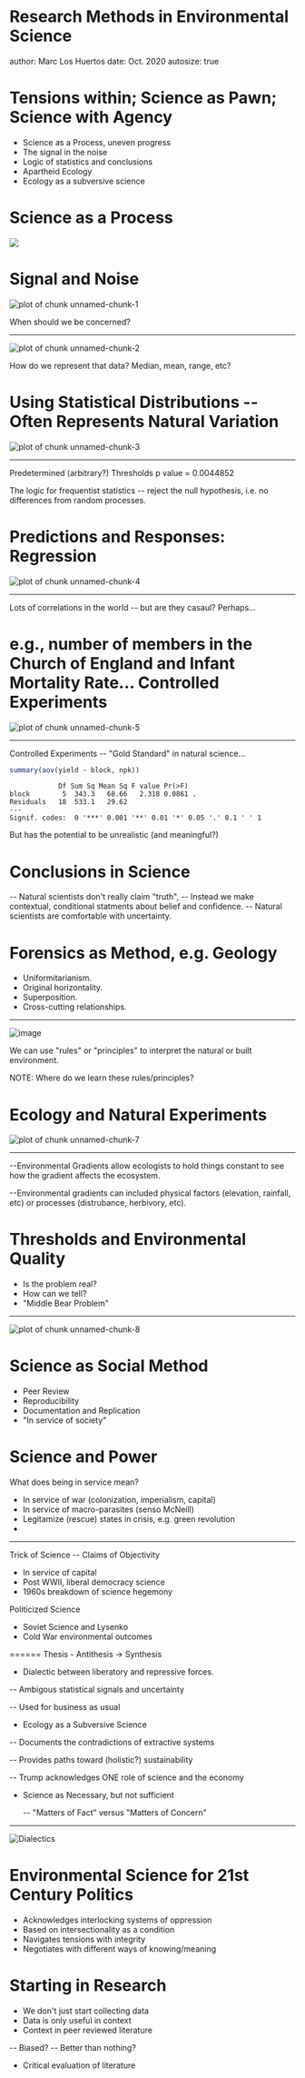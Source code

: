 Research Methods in Environmental Science
========================================================
author: Marc Los Huertos
date: Oct. 2020
autosize: true

Tensions within; Science as Pawn; Science with Agency
===================================================

- Science as a Process, uneven progress
- The signal in the noise
- Logic of statistics and conclusions
- Apartheid Ecology
- Ecology as a subversive science



Science as a Process
=========
![](Environmental_Science_Method/ScienceProgressDiagram.png)

Signal and Noise
====================================================

![plot of chunk unnamed-chunk-1](Environmental_Science_Methods-figure/unnamed-chunk-1-1.png)

When should we be concerned?
***

![plot of chunk unnamed-chunk-2](Environmental_Science_Methods-figure/unnamed-chunk-2-1.png)


How do we represent that data?  Median, mean, range, etc?

Using Statistical Distributions -- Often Represents Natural Variation
=====================
![plot of chunk unnamed-chunk-3](Environmental_Science_Methods-figure/unnamed-chunk-3-1.png)

***

Predetermined (arbitrary?) Thresholds
p value =  0.0044852

The logic for frequentist statistics -- reject the null hypothesis, i.e. no differences from random processes.



Predictions and Responses: Regression
==================================================

![plot of chunk unnamed-chunk-4](Environmental_Science_Methods-figure/unnamed-chunk-4-1.png)
***

Lots of correlations in the world -- but are they casaul?  Perhaps...

e.g., number of members in the Church of England and Infant Mortality Rate... 
Controlled Experiments
===============================
![plot of chunk unnamed-chunk-5](Environmental_Science_Methods-figure/unnamed-chunk-5-1.png)

***

Controlled Experiments -- "Gold Standard" in natural science...

```r
summary(aov(yield ~ block, npk))
```

```
            Df Sum Sq Mean Sq F value Pr(>F)  
block        5  343.3   68.66   2.318 0.0861 .
Residuals   18  533.1   29.62                 
---
Signif. codes:  0 '***' 0.001 '**' 0.01 '*' 0.05 '.' 0.1 ' ' 1
```

But has the potential to be unrealistic (and meaningful?)

Conclusions in Science
===============

-- Natural scientists don't really claim "truth", 
-- Instead we make contextual, conditional statments about belief and confidence. 
-- Natural scientists are comfortable with uncertainty.



Forensics as Method, e.g. Geology
=============

- Uniformitarianism.
- Original horizontality.
- Superposition.
- Cross-cutting relationships.

***

![image](Environmental_Science_Method/Lyell_Principles_frontispiece.jpg)

We can use "rules" or "principles" to interpret the natural or built environment.

NOTE: Where do we learn these rules/principles?

Ecology and Natural Experiments
=============================

![plot of chunk unnamed-chunk-7](Environmental_Science_Methods-figure/unnamed-chunk-7-1.png)
***

--Environmental Gradients allow ecologists to hold things constant to see how the gradient affects the ecosystem. 

--Environmental gradients can included physical factors (elevation, rainfall, etc) or processes (distrubance, herbivory, etc). 

Thresholds and Environmental Quality
=====================

- Is the problem real?
- How can we tell?
- "Middle Bear Problem"

***
![plot of chunk unnamed-chunk-8](Environmental_Science_Methods-figure/unnamed-chunk-8-1.png)

Science as Social Method
===============

- Peer Review 
- Reproducibility
- Documentation and Replication
- "In service of society"

Science and Power
===============

What does being in service mean?

- In service of war (colonization, imperialism, capital)
- In service of macro-parasites (senso McNeill)
- Legitamize (rescue) states in crisis, e.g. green revolution
- 

***

Trick of Science -- Claims of Objectivity

- In service of capital
- Post WWII, liberal democracy science
- 1960s breakdown of science hegemony

Politicized Science

- Soviet Science and Lysenko
- Cold War environmental outcomes



======
Thesis - Antithesis -> Synthesis


- Dialectic between liberatory and repressive forces.

-- Ambigous statistical signals and uncertainty 

-- Used for business as usual

- Ecology as a Subversive Science

-- Documents the contradictions of extractive systems

-- Provides paths toward (holistic?) sustainability 

-- Trump acknowledges ONE role of science and the economy

- Science as Necessary, but not sufficient

  -- "Matters of Fact" versus "Matters of Concern"
***

![Dialectics](Environmental_Science_Method/dialectics-liberation.jpg)

Environmental Science for 21st Century Politics
=====

- Acknowledges interlocking systems of oppression
- Based on intersectionality as a condition
- Navigates tensions with integrity
- Negotiates with different ways of knowing/meaning

Starting in Research
=======

- We don't just start collecting data
- Data is only useful in context
- Context in peer reviewed literature

-- Biased?
-- Better than nothing?

- Critical evaluation of literature
